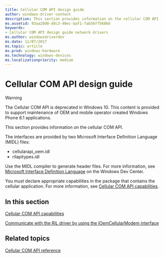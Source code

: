 ```yaml
---
title: Cellular COM API design guide
author: windows-driver-content
description: This section provides information on the cellular COM API.
ms.assetid: 93aa20d0-d8c3-40ec-baf1-fab56ff5686d
keywords:
- Cellular COM API design guide network drivers
ms.author: windowsdriverdev
ms.date: 11/07/2017
ms.topic: article
ms.prod: windows-hardware
ms.technology: windows-devices
ms.localizationpriority: medium
---
```


# Cellular COM API design guide

> [!WARNING]
> The Cellular COM API is deprecated in Windows 10. This content is provided to support maintenance of OEM and mobile operator created Windows Phone 8.1 applications.

This section provides information on the cellular COM API.

The interfaces are provided by two Microsoft Interface Definition Language (MIDL) files:

- cellularapi_oem.idl
- rilapitypes.idl

Use the MIDL compiler to generate header files. For more information, see [Microsoft Interface Definition Language](https://msdn.microsoft.com/library/windows/desktop/aa367091) on the Windows Dev Center.

You must declare appropriate capabilities in the package that contains the cellular application. For more information, see [Cellular COM API capabilities](cellular-com-api-capabilities.md).

## In this section

[Cellular COM API capabilities](cellular-com-api-capabilities.md)

[Communicate with the RIL driver by using the IOemCellularModem interface](communicate-with-the-ril-driver-by-using-the-ioemcellularmodem-interface.md)

## Related topics

[Cellular COM API reference](https://msdn.microsoft.com/library/windows/hardware/dn946508)

